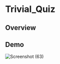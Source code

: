 # Trivial_Quiz
## Overview
## Demo
![Screenshot (63)](https://user-images.githubusercontent.com/48888895/122763552-143a9400-d2bc-11eb-982a-52ad368ef556.png)
